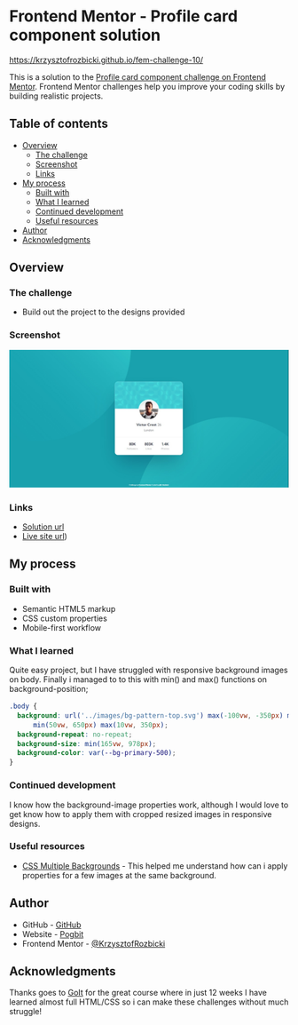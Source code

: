 # Frontend Mentor - Profile card component solution

https://krzysztofrozbicki.github.io/fem-challenge-10/

This is a solution to the
[Profile card component challenge on Frontend Mentor](https://www.frontendmentor.io/challenges/profile-card-component-cfArpWshJ).
Frontend Mentor challenges help you improve your coding skills by building realistic projects.

## Table of contents

- [Overview](#overview)
  - [The challenge](#the-challenge)
  - [Screenshot](#screenshot)
  - [Links](#links)
- [My process](#my-process)
  - [Built with](#built-with)
  - [What I learned](#what-i-learned)
  - [Continued development](#continued-development)
  - [Useful resources](#useful-resources)
- [Author](#author)
- [Acknowledgments](#acknowledgments)

## Overview

### The challenge

- Build out the project to the designs provided

### Screenshot

![](./screenshot.jpg)

### Links

- [Solution url](https://github.com/KrzysztofRozbicki/fem-challenge-10/)
- [Live site url](https://krzysztofrozbicki.github.io/fem-challenge-10/))

## My process

### Built with

- Semantic HTML5 markup
- CSS custom properties
- Mobile-first workflow

### What I learned

Quite easy project, but I have struggled with responsive background images on body. Finally i
managed to to this with min() and max() functions on background-position;

```css
.body {
  background: url('../images/bg-pattern-top.svg') max(-100vw, -350px) max(-100vw, -500px), url('../images/bg-pattern-bottom.svg')
      min(50vw, 650px) max(10vw, 350px);
  background-repeat: no-repeat;
  background-size: min(165vw, 978px);
  background-color: var(--bg-primary-500);
}
```

### Continued development

I know how the background-image properties work, although I would love to get know how to apply them
with cropped resized images in responsive designs.

### Useful resources

- [CSS Multiple Backgrounds](https://www.w3schools.com/css/css3_backgrounds.asp) - This helped me
  understand how can i apply properties for a few images at the same background.

## Author

- GitHub - [GitHub](https://github.com/KrzysztofRozbicki)
- Website - [Pogbit](https://www.pogbit.com/)
- Frontend Mentor - [@KrzysztofRozbicki](https://www.frontendmentor.io/profile/KrzysztofRozbicki)

## Acknowledgments

Thanks goes to [GoIt](https://goit.global/pl/) for the great course where in just 12 weeks I have
learned almost full HTML/CSS so i can make these challenges without much struggle!
